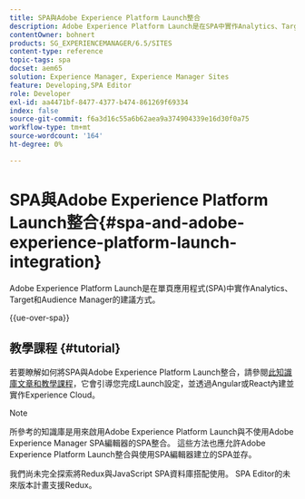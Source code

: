 ```yaml
---
title: SPA與Adobe Experience Platform Launch整合
description: Adobe Experience Platform Launch是在SPA中實作Analytics、Target和Audience Manager的建議方式。
contentOwner: bohnert
products: SG_EXPERIENCEMANAGER/6.5/SITES
content-type: reference
topic-tags: spa
docset: aem65
solution: Experience Manager, Experience Manager Sites
feature: Developing,SPA Editor
role: Developer
exl-id: aa4471bf-8477-4377-b474-861269f69334
index: false
source-git-commit: f6a3d16c55a6b62aea9a374904339e16d30f0a75
workflow-type: tm+mt
source-wordcount: '164'
ht-degree: 0%

---
```



# SPA與Adobe Experience Platform Launch整合{#spa-and-adobe-experience-platform-launch-integration}

Adobe Experience Platform Launch是在單頁應用程式(SPA)中實作Analytics、Target和Audience Manager的建議方式。

{{ue-over-spa}}

## 教學課程 {#tutorial}

若要瞭解如何將SPA與Adobe Experience Platform Launch整合，請參閱[此知識庫文章和教學課程](https://experienceleague.adobe.com/docs/experience-manager-learn/sites/spa-editor/spa-editor-framework-feature-video-use.html?lang=zh-Hant)，它會引導您完成Launch設定，並透過Angular或React內建並實作Experience Cloud。

>[!NOTE]
>
>所參考的知識庫是用來啟用Adobe Experience Platform Launch與不使用Adobe Experience Manager SPA編輯器的SPA整合。 這些方法也應允許Adobe Experience Platform Launch整合與使用SPA編輯器建立的SPA並存。
>
>我們尚未完全探索將Redux與JavaScript SPA資料庫搭配使用。 SPA Editor的未來版本計畫支援Redux。
